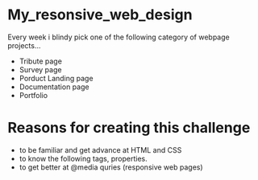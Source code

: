 # My_resonsive_web_design
Every week i blindy pick one of the following category of webpage projects...

* Tribute page
* Survey page
* Porduct Landing page
* Documentation page
* Portfolio

# Reasons for creating this challenge

* to be familiar and get advance at HTML and  CSS
* to know the following tags, properties.
* to get better at @media quries (responsive web pages)
